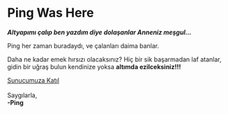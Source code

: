 Ping Was Here
==================

***Altyapımı  çalıp ben yazdım diye dolaşanlar Anneniz meşgul...***


Ping her zaman buradaydı, ve çalanları daima banlar.

Daha ne kadar emek hırsızı olacaksınız?
Hiç bir sik başarmadan laf atanlar, gidin bir uğraş bulun kendinize yoksa **altımda ezilceksiniz!!!**

<a href="https://discord.gg/mDH5fjZ">Sunucumuza Katıl</a><br><br>
Saygılarla,<br>
**-Ping**